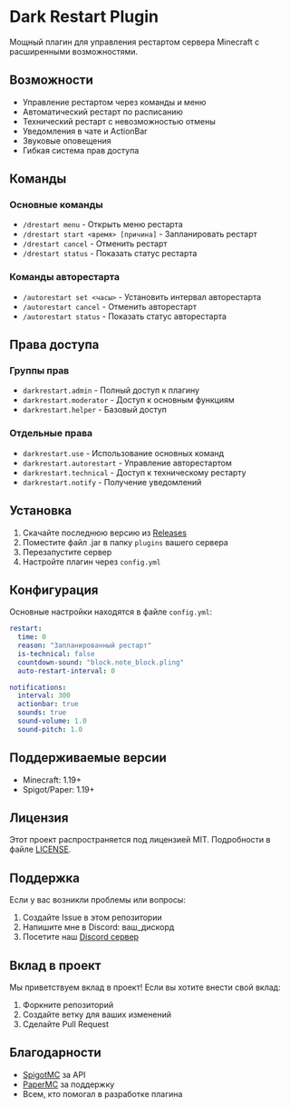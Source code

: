 # Dark Restart Plugin

Мощный плагин для управления рестартом сервера Minecraft с расширенными возможностями.

## Возможности

- Управление рестартом через команды и меню
- Автоматический рестарт по расписанию
- Технический рестарт с невозможностью отмены
- Уведомления в чате и ActionBar
- Звуковые оповещения
- Гибкая система прав доступа

## Команды

### Основные команды
- `/drestart menu` - Открыть меню рестарта
- `/drestart start <время> [причина]` - Запланировать рестарт
- `/drestart cancel` - Отменить рестарт
- `/drestart status` - Показать статус рестарта

### Команды авторестарта
- `/autorestart set <часы>` - Установить интервал авторестарта
- `/autorestart cancel` - Отменить авторестарт
- `/autorestart status` - Показать статус авторестарта

## Права доступа

### Группы прав
- `darkrestart.admin` - Полный доступ к плагину
- `darkrestart.moderator` - Доступ к основным функциям
- `darkrestart.helper` - Базовый доступ

### Отдельные права
- `darkrestart.use` - Использование основных команд
- `darkrestart.autorestart` - Управление авторестартом
- `darkrestart.technical` - Доступ к техническому рестарту
- `darkrestart.notify` - Получение уведомлений

## Установка

1. Скачайте последнюю версию из [Releases](https://github.com/AuitDarkness/DarkRestart/releases)
2. Поместите файл .jar в папку `plugins` вашего сервера
3. Перезапустите сервер
4. Настройте плагин через `config.yml`

## Конфигурация

Основные настройки находятся в файле `config.yml`:

```yaml
restart:
  time: 0
  reason: "Запланированный рестарт"
  is-technical: false
  countdown-sound: "block.note_block.pling"
  auto-restart-interval: 0

notifications:
  interval: 300
  actionbar: true
  sounds: true
  sound-volume: 1.0
  sound-pitch: 1.0
```

## Поддерживаемые версии

- Minecraft: 1.19+
- Spigot/Paper: 1.19+

## Лицензия

Этот проект распространяется под лицензией MIT. Подробности в файле [LICENSE](LICENSE).

## Поддержка

Если у вас возникли проблемы или вопросы:
1. Создайте Issue в этом репозитории
2. Напишите мне в Discord: ваш_дискорд
3. Посетите наш [Discord сервер](https://discord.gg/ваш_сервер)

## Вклад в проект

Мы приветствуем вклад в проект! Если вы хотите внести свой вклад:
1. Форкните репозиторий
2. Создайте ветку для ваших изменений
3. Сделайте Pull Request

## Благодарности

- [SpigotMC](https://www.spigotmc.org/) за API
- [PaperMC](https://papermc.io/) за поддержку
- Всем, кто помогал в разработке плагина 